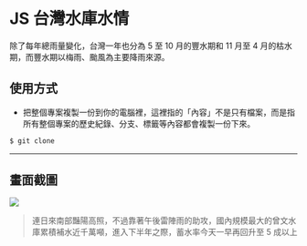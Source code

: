 # JS 台灣水庫水情

除了每年總雨量變化，台灣一年也分為 5 至 10 月的豐水期和 11 月至 4 月的枯水期，而豐水期以梅雨、颱風為主要降雨來源。

## 使用方式
- 把整個專案複製一份到你的電腦裡，這裡指的「內容」不是只有檔案，而是指所有整個專案的歷史紀錄、分支、標籤等內容都會複製一份下來。
```sh
$ git clone
```

----

## 畫面截圖
![](https://i.imgur.com/T0zrXSI.png)
> 連日來南部豔陽高照，不過靠著午後雷陣雨的助攻，國內規模最大的曾文水庫累積補水近千萬噸，進入下半年之際，蓄水率今天一早再回升至 5 成以上
